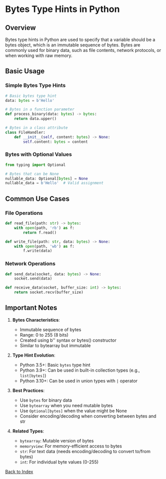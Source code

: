 # Bytes Type Hints in Python

## Overview
Bytes type hints in Python are used to specify that a variable should be a bytes object, which is an immutable sequence of bytes. Bytes are commonly used for binary data, such as file contents, network protocols, or when working with raw memory.

## Basic Usage

### Simple Bytes Type Hints
```python
# Basic bytes type hint
data: bytes = b'Hello'

# Bytes in a function parameter
def process_binary(data: bytes) -> bytes:
    return data.upper()

# Bytes in a class attribute
class FileHandler:
    def __init__(self, content: bytes) -> None:
        self.content: bytes = content
```

### Bytes with Optional Values
```python
from typing import Optional

# Bytes that can be None
nullable_data: Optional[bytes] = None
nullable_data = b'Hello'  # Valid assignment
```

## Common Use Cases

### File Operations
```python
def read_file(path: str) -> bytes:
    with open(path, 'rb') as f:
        return f.read()

def write_file(path: str, data: bytes) -> None:
    with open(path, 'wb') as f:
        f.write(data)
```

### Network Operations
```python
def send_data(socket, data: bytes) -> None:
    socket.send(data)

def receive_data(socket, buffer_size: int) -> bytes:
    return socket.recv(buffer_size)
```

## Important Notes

1. **Bytes Characteristics**:
   - Immutable sequence of bytes
   - Range: 0 to 255 (8 bits)
   - Created using b'' syntax or bytes() constructor
   - Similar to bytearray but immutable

2. **Type Hint Evolution**:
   - Python 3.5+: Basic `bytes` type hint
   - Python 3.9+: Can be used in built-in collection types (e.g., `list[bytes]`)
   - Python 3.10+: Can be used in union types with `|` operator

3. **Best Practices**:
   - Use `bytes` for binary data
   - Use `bytearray` when you need mutable bytes
   - Use `Optional[bytes]` when the value might be None
   - Consider encoding/decoding when converting between bytes and str

4. **Related Types**:
   - `bytearray`: Mutable version of bytes
   - `memoryview`: For memory-efficient access to bytes
   - `str`: For text data (needs encoding/decoding to convert to/from bytes)
   - `int`: For individual byte values (0-255)


[Back to Index](../../README.md)
